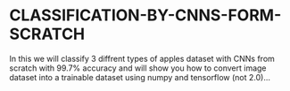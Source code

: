 # CLASSIFICATION-BY-CNNS-FORM-SCRATCH
In this we will classify 3 diffrent types of apples dataset with CNNs from scratch with 99.7% accuracy and will show you how to convert image dataset into a trainable dataset using numpy and tensorflow (not 2.0)...
